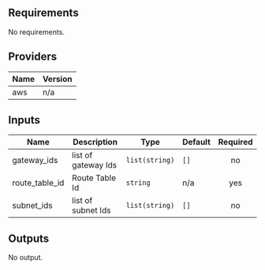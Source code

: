 ## Requirements

No requirements.

## Providers

| Name | Version |
|------|---------|
| aws | n/a |

## Inputs

| Name | Description | Type | Default | Required |
|------|-------------|------|---------|:--------:|
| gateway\_ids | list of gateway Ids | `list(string)` | `[]` | no |
| route\_table\_id | Route Table Id | `string` | n/a | yes |
| subnet\_ids | list of subnet Ids | `list(string)` | `[]` | no |

## Outputs

No output.
